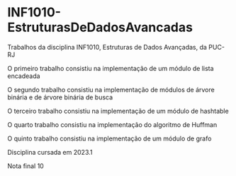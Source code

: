 # INF1010-EstruturasDeDadosAvancadas

Trabalhos da disciplina INF1010, Estruturas de Dados Avançadas, da PUC-RJ

O primeiro trabalho consistiu na implementação de um módulo de lista encadeada

O segundo trabalho consistiu na implementação de módulos de árvore binária e de árvore binária de busca

O terceiro trabalho consistiu na implementação de um módulo de hashtable

O quarto trabalho consistiu na implementação do algoritmo de Huffman

O quinto trabalho consistiu na implementação de um módulo de grafo

Disciplina cursada em 2023.1

Nota final 10
